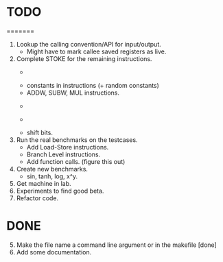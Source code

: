 # TODO
=======

1. Lookup the calling convention/API for input/output.
   * Might have to mark callee saved registers as live.
2. Complete STOKE for the remaining instructions.
   * ~~~~~ single-register instructions. ~~~~~
   * constants in instructions (+ random constants)
   * ADDW, SUBW, MUL instructions.
   * ~~~~~ UNUSED/NOP instructions. ~~~~~
   * ~~~~ proper function for randomization. ~~~
   * shift bits.
3. Run the real benchmarks on the testcases.
   * Add Load-Store instructions.
   * Branch Level instructions.
   * Add function calls. (figure this out)
4. Create new benchmarks.
   * sin, tanh, log, x^y.
7. Get machine in lab.
8. Experiments to find good beta.
9. Refactor code. 


DONE
====
5. Make the file name a command line argument or in the makefile [done]
6. Add some documentation.
